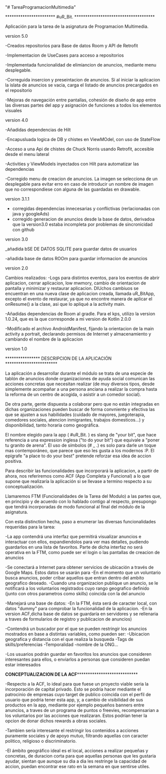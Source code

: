 "# TareaProgramacionMultimedia"  

*********************** #uR_Bit. *************************************

Aplicación para la tarea de la asignatura de Programacion Multimedia.

version 5.0

-Creados repositorios para Base de datos Room y API de Retrofit

-Implementacion de UseCases para acceso a repositorios

-Implementada funcionalidad de elimiancion de anuncios, mediante menu desplegable.

-Correguida insercion y preseintacion de anuncios. Si al iniciar la aplicacion la islata de anuncios se vacia, carga el listado de anuncios precargados en el repositorio

-Mejoras de navegación entre pantallas, cohesión de diseño de app entre las diversas partes del app y asignación de funciones a todos los elementos visuales

version 4.0

-Añadidas dependencias de Hilt

-Encapusluada logica de DB y chistes en ViewMOdel, con uso de StateFlow 

-Acceso a una Api de chistes de Chuck Norris usando Retrofit, accesible desde el menu lateral

-Activities y ViewModels inyectados con Hilt para automatizar las dependencias

-Corregido menu de creacion de anuncios. La imagen se selecciona de un desplegable para evitar erro en caso de introducir un nombre de imagen que no correspondiese con alguna de las guardadas en drawable.

version 3.1.1
- corregidas dependencias innecesarias y conflictivas (rerlacionadas con java y googleAds)
- corregido generacion de anuncios desde la base de datos, derivadoa que la version3.0 estaba incompleta por
  problemas de sincronicidad con github

version 3.0

_añadida bSE DE DATOS SQLITE para guardar datos de usuarios

-añadida base de datos ROOm para guardar informacion de anuncios

version 2.0

Cambios realizados:
-Logs para distintos eventos, para los eventos de abrir aplicacion,
 cerrar aplicacion, low mwmory, cambio de orientacion de pantalla y
 minimizar y restaurar aplicacion. DIUchos cambiuos se encuentran en una
 nueva clase de aplicacion creada, llamada uR_BitApp, excepto el evento
 de restaurar, ya que no encontre manera de aplicar el onResume() a la
 clase, asi que lo apliqué a la activity main.

-Añadidas dependencias de Room al gradle. Para el kps, utilizo la version
 1.0.24, que es la que corresponde a mi version de Kotlin 2.0.0

-Modificado el archivo AndroidManifest, fijando la orientacion de la
 main activity a portrait, declarando permisos de Internet y almacenamiento
 y cambiando el nombre de la aplicacion
	

version 1.0

**************** DESCRIPCION DE LA APLICACIÓN ************************

La aplicación a desarrollar durante el módulo se trata de una especie
de tablón de anuncios donde organizaciones de ayuda social comunican
las acciones concretas que necesitan realizar (de muy diversos tipos, 
desde simplemente acompañar a una persona anciana a realizar la compra
hasta la reforma de un centro de acogida, o asistir a un comedor social).

De otra parte, gente dispuesta a colaborar pero que no están integradas
en dichas organizaciones pueden buscar de forma convniente y efectiva
las que se ajusten a sus habilidades (cuidado de mayores, juegoterapia,
comedores sociales, atencion inmigrantes, trabajos domesticos…)
y disponibilidad, tanto horaria como geográfica.

El nombre elegido para la app ( #uR_Bit. ) es slang de "your bit", que
hace referencia a una expression inglesa ("to do your bit") que equivale
a "poner tu granito de arena". El uso de símbolos (# _ .) es solo para
darle un toque mas contemporáneo, que parece que eso les gusta a los 
modernos :P. 
El epígrafe "a place to do your best" pretende reforzar esa idea de 
accion positiva.

Para describir las funcionalidades que incorporará la aplicacion, a partir
 de ahora, nos referiremos como ACF (App Completa y Funcional) a lo 
que supone que realizaría la aplicación si se llevase a termino respecto
a su conceptualización.

 Llamaremos FTM (Funcionalidades de la Tarea
del Modulo) a las partes que, en principio y de acuerdo con lo hablado
contigo al respecto, presupongo que tendrá incorporadas de modo funcional
al final del módulo de la asignatura.

Con esta distinction hecha, paso a enumerar las diversas funcionalidades
requeridas para la tarea:

-La app contendrá una interfaz que permitirá visualizar anuncios e interactuar
con ellos, expandiendolos para ver mas detalles, pudiendo guardarlos en una
 lista de favoritos. Parte de dicha interfaz no será operativa en la FTM,
como puede ser el login o las pantallas de creacion de anuncios

-Se conectará a Internet para obtener servicios de ubicación a través de
Google Maps. Estos datos se usarán para 
	-En el momento que un voluntario busca anuncios, poder cribar 
	aquellos que entran dentro del ambito geografico deseado.
	-Cuando una organizacion publique un anuncio, se le notificará
	a los voluntarios registrados cuyo rango geografico definido
	(junto con otros parametros como skills) coincida con la del 
	anuncio


-Manejará una base de datos: 
	-En la FTM, ésta será de caracter local, con datos "dummy" para 
	comprobar la funcionalidad de la aplicacion.
 	-En la version ACF,dicha base de datos se guardaría en servidores 
	y se rellenaria a traves de formularios de registro y publicacion de anuncios)

-Contendrá un buscador por el que se pueden restringir los anuncios mostrados 
en base a distintas variables, como pueden ser:
	-Ubicacion geografica y distancia con el que realiza la busqueda
	-Tags de skills/preferencias
	-Temporalidad
	-nombre de la ONG...

-Los usuarios podrán guardar en favoritos los anuncios que consideren interesantes
para ellos, o enviarlos a personas que consideren puedan estar interesados



****************CONCEPTUALIZACION DE LA ACF********************************************

-Respecto a la ACF, lo ideal para que fuese un proyecto viable seria la incorporación de 
capital privado. Esto se podria hacer mediante el patrocinio de empresas cuyo
target de publico coincida con el perfil de usuario que podria tener esta app,
y, a cambio de visibilidad de sus productos en la app, mediante por ejemplo pequeños 
banners entre anuncios,  a traves de un programa de puntos o freevies, recompensarian a
los voluntarios por las acciones que realizaran. Estos podrían tener la opcion de donar 
dichos rewards a obras sociales.

-Tambien  sería interesante el restringir los contenidos a acciones puramente sociales 
y de apoyo mutuo, filtrando aquellas con caracter politico, religioso o discriminatorio.

-El ámbito geográfico ideal es el local, acciones a realizar pequeñas y concretas, de duracion
corta para que aquellas personas que les gustaria ayudar, sientan que aunque su dia a dia
les restringe la capacidad de accion, puedan encontrar ese rato en la semana en que 
sentirse utiles.


